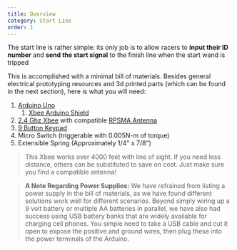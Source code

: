 ```yaml
---
title: Overview
category: Start Line
order: 1
---
```


The start line is rather simple: its only job is to allow racers to **input their ID number** and **send the start signal** to the finish line when the start wand is tripped

This is accomplished with a minimal bill of materials. Besides general electrical prototyping resources and 3d printed parts (which can be found in the next section), here is what you will need:
1. [Arduino Uno](https://store.arduino.cc/usa/arduino-uno-rev3)
    1. [Xbee Arduino Shield](https://www.robotshop.com/en/xbee-shield-arduino.html?gclid=Cj0KCQiAnuDTBRDUARIsAL41eDpHZFOGaLQYXSEpOHFxAVxpOQJQqTM2JMBtAN9JQMKceqJMhFQ_KqoaAlMgEALw_wcB)
1. [2.4 Ghz Xbee](https://www.mouser.com/ProductDetail/Digi-International/XB24CDMSIT-001/?qs=XmMZR4xR0DDHBWHJZQYv7A%3d%3d&utm_source=eciaauthorized&utm_medium=aggregator&utm_campaign=XB24CDMSIT-001&utm_term=XB24CDMSIT-001&utm_content=Digi-International) with compatible [RPSMA Antenna](https://www.sparkfun.com/products/558)
1. [9 Button Keypad](https://www.amazon.com/Adafruit-Membrane-Matrix-Keypad-Extras/dp/B00NAY2XUS/ref=pd_lpo_vtph_60_lp_tr_t_2?_encoding=UTF8&psc=1&refRID=GX9J0P5HFSPRCMQ4GF38)
1. Micro Switch (triggerable with 0.005N-m of torque)
1. Extensible Spring (Approximately 1/4" x 7/8")

> This Xbee works over 4000 feet with line of sight. If you need less distance, others can be substituted to save on cost. Just make sure you find a compatible antenna!

> **A Note Regarding Power Supplies:**
> We have refrained from listing a power supply in the bill of materials, as we have found different solutions work well for different scenarios. Beyond simply wiring up a 9 volt battery or multiple AA batteries in parallel, we have also had success using USB battery banks that are widely available for charging cell phones. You simple need to take a USB cable and cut it open to expose the positive and ground wires, then plug these into the power terminals of the Arduino.

